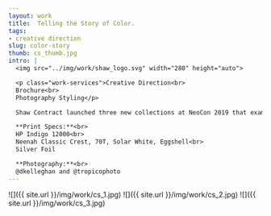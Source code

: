 ```yaml
---
layout: work
title:  Telling the Story of Color.
tags:
- creative direction
slug: color-story
thumb: cs_thumb.jpg
intro: |
  <img src="../img/work/shaw_logo.svg" width="280" height="auto">

  <p class="work-services">Creative Direction<br>
  Brochure<br>
  Photography Styling</p>

  Shaw Contract launched three new collections at NeoCon 2019 that examined the impact of color in space: ReFrame, Dye Lab, and Gradation. For the launch, Shaw wanted to create a print piece that spoke to the narrative of color and which tied the collections together. For use in the print piece and showroom a series of photos we’re produced covering the topics of inspiration, discovery, process, and texture.

  **Print Specs:**<br>
  HP Indigo 12000<br>
  Neenah Classic Crest, 70T, Solar White, Eggshell<br>
  Silver Foil

  **Photography:**<br>
  @dkelleghan and @tropicophoto
---
```


![]({{ site.url }}/img/work/cs_1.jpg)
![]({{ site.url }}/img/work/cs_2.jpg)
![]({{ site.url }}/img/work/cs_3.jpg)
